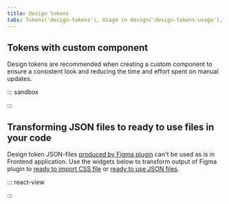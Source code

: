 ```yaml
---
title: Design tokens
tabs: Tokens('design-tokens'), Usage in design('design-tokens-usage'), Usage in development('design-tokens-usage-development'), Example('design-tokens-code')
---
```


## Tokens with custom component

Design tokens are recommended when creating a custom component to ensure a consistent look and reducing the time and effort spent on manual updates.

::: sandbox

<script lang="tsx">
import React from 'react';
import Button from '@semcore/ui/button';
import Switch from '@semcore/ui/switch';
import { Box, Flex } from '@semcore/ui/flex-box';
import { ThemeProvider } from '@semcore/utils/lib/ThemeProvider';

const styles = `
    .popper {
      box-shadow: var(--intergalactic-box-shadow-popper, 0px 1px 12px 0px rgba(25, 27, 35, 0.15));
      padding: var(--intergalactic-form-control-m, 28px) var(--intergalactic-form-control-l, 40px);
    }
    .kraken {
      position: absolute;
      top: 0;
      left: 80px;
    }
    .wrapper {
      position: relative;
    }
`;

const violetPrimaryButtonTheme = {
  '--intergalactic-control-primary-info': '#8649e1',
};

const CustomComponent = () => {
  const [visible, setVisible] = React.useState(false);
  const toggleVisible = () => {
    setVisible(!visible);
  };

  React.useEffect(() => {
    const stylesheet = document.createElement('style');
    stylesheet.innerHTML = styles;
    document.head.appendChild(stylesheet);
    return () => {
      document.head.removeChild(stylesheet);
    };
  }, []);

  return (
    <ThemeProvider tokens={violetPrimaryButtonTheme}>
      <Flex className='wrapper' h={220} alignItems='flex-end'>
        <Box className='kraken' style={{ display: visible ? 'block' : 'none' }}>
          <Kraken />
        </Box>
        <Flex className='popper' h={40} alignItems='center'>
          <Switch size='xl' mr={2}>
            <Switch.Value onChange={toggleVisible} />
            <Switch.Addon>Release the Kraken!</Switch.Addon>
          </Switch>
          <Button size='l' theme='muted' use='tertiary' ml={10}>
            Close
          </Button>
        </Flex>
      </Flex>
    </ThemeProvider>
  );
};
const Demo = CustomComponent;

const Kraken = () => {
  return (
    <svg
      width='130'
      height='130'
      viewBox='0 0 130 130'
      fill='none'
      xmlns='http://www.w3.org/2000/svg'
    >
      <path
        d='M44.1155 23.0443C22.1641 38.3376 35.7902 61.518 36.6345 77.4419C36.9979 84.0572 33.8131 88.0542 30.4146 89.0374C27.0161 90.0206 16.0938 86.5687 21.8649 72.2693C24.1626 78.0296 29.9337 75.2617 31.2268 73.9578C34.0055 71.1364 34.1337 59.6798 23.5855 60.4065C9.00824 61.4753 1.40968 86.9107 11.8296 98.0574C17.8358 104.47 31.494 104.993 43.5064 97.4268H75.4609L89.7283 78.9915C86.2015 74.7166 93.5009 63.6982 95.649 51.1087C97.5727 39.8551 94.7406 30.5466 86.5756 22.9801C82.6213 19.3251 61.7493 10.7647 44.1155 23.0443Z'
        fill='var(--intergalactic-control-primary-info)'
      />
      <path
        d='M65.9922 16.6748C58.1976 16.3832 50.5194 18.6337 44.1156 23.0871C25.0177 36.3498 32.862 55.5974 35.7903 70.9014C36.5812 65.5578 27.5933 44.1835 44.7248 27.8963C49.9615 22.9161 59.8791 17.4122 65.9922 16.6748Z'
        fill='white'
      />
      <path
        d='M40.5352 89.9673C32.8191 96.1017 23.3396 97.6514 17.825 93.975C10.515 89.0803 7.06304 71.2755 19.396 61.4647C7.70427 66.509 2.53169 88.0543 11.9043 98.1002C17.7929 104.395 31.0343 104.993 42.8971 97.8758L40.5352 89.9673Z'
        fill='black'
        stroke='black'
        strokeWidth='0.8'
        strokeLinecap='round'
        strokeLinejoin='round'
      />
      <path
        d='M40.5352 89.9673C32.8191 96.1017 23.3396 97.6514 17.825 93.975C10.515 89.0803 7.06304 71.2755 19.396 61.4647C7.70427 66.509 2.53169 88.0543 11.9043 98.1002C17.7929 104.395 31.0343 104.993 42.8971 97.8758L40.5352 89.9673Z'
        fill='black'
        stroke='black'
        strokeWidth='0.8'
        strokeLinecap='round'
        strokeLinejoin='round'
      />
      <path
        d='M21.9184 72.2692C24.2162 78.0296 29.9872 75.2616 31.2804 73.9578C31.9255 73.2246 32.3708 72.3375 32.5735 71.3822C32.5676 70.4817 32.2649 69.6083 31.7123 68.8973C31.1598 68.1863 30.3881 67.6774 29.517 67.4493C27.0162 66.4982 23.4788 68.7211 21.9184 72.2692Z'
        fill='black'
        stroke='black'
        strokeWidth='0.8'
        strokeLinecap='round'
        strokeLinejoin='round'
      />
      <path
        d='M40.8133 88.8877C34.1445 116.247 11.8939 97.1275 9.82056 104.833C8.40986 110.177 35.8652 134.757 56.6303 102.984L61.0227 84.4953'
        fill='var(--intergalactic-control-primary-info)'
      />
      <path
        d='M56.6514 102.984L58.169 96.572C58.0194 95.7384 57.8911 94.9048 57.8056 94.0712C34.1443 132.844 11.9791 102.375 9.8417 104.833C8.43099 110.155 35.8863 134.779 56.6514 102.984Z'
        fill='black'
        stroke='black'
        strokeWidth='0.8'
        strokeLinecap='round'
        strokeLinejoin='round'
      />
      <path
        d='M88.9589 73.9366C87.1207 82.9352 100.084 84.4955 102.04 81.8238C110.376 70.4313 85.6459 72.1198 87.4627 65.6113C89.6001 58.6754 99.7636 57.7456 107.619 61.6571C116.446 66.0495 121.191 76.6191 117.857 85.7673C114.266 95.5995 102.5 101.114 91.7376 97.0316L74.5206 86.5689'
        fill='var(--intergalactic-control-primary-info)'
      />
      <path
        d='M107.587 61.6569C100.651 58.205 91.9087 58.5576 88.5315 63.431C87.7941 68.7746 110.248 63.2279 116.521 76.8968C117.9 79.8892 117.729 84.0893 115.816 89.7214C116.665 88.4882 117.355 87.1523 117.868 85.7458C121.159 76.5976 116.414 66.0387 107.587 61.6569Z'
        fill='black'
        stroke='black'
        strokeWidth='0.8'
        strokeLinecap='round'
        strokeLinejoin='round'
      />
      <path
        d='M88.9588 73.9366C87.1206 82.9352 100.084 84.4955 102.04 81.8238C110.376 70.4313 85.6458 72.1198 87.4626 65.6113C89.6 58.6754 99.7635 57.7456 107.619 61.6571C116.446 66.0495 121.191 76.6191 117.857 85.7673C114.266 95.5995 102.499 101.114 91.7374 97.0316'
        stroke='black'
        strokeWidth='0.8'
        strokeLinecap='round'
        strokeLinejoin='round'
      />
      <path
        d='M86.8961 82.2191C88.1679 86.5687 91.2671 92.4894 95.4458 94.4024C102.841 97.7902 111.99 94.4024 117.301 95.1612C127.272 96.6253 122.645 113.051 114.971 111.716C112.962 111.374 114.693 105.464 114.8 105.036C114.202 105.784 107.522 115.435 97.6153 114.9C94.8089 114.7 92.0739 113.924 89.5806 112.62C87.0873 111.317 84.8893 109.514 83.1235 107.323L66.4195 104.117C65.5859 97.5907 64.7452 91.0645 63.8973 84.5382'
        fill='var(--intergalactic-control-primary-info)'
      />
      <path
        d='M97.2199 110.241C91.4752 109.353 86.291 106.292 82.7388 101.691L79.6609 106.65L83.1128 107.323C84.8786 109.514 87.0767 111.317 89.5699 112.62C92.0632 113.924 94.7982 114.7 97.6046 114.9C107.512 115.435 114.191 105.784 114.79 105.036C112.379 107.069 109.573 108.581 106.549 109.477C103.526 110.373 100.349 110.633 97.2199 110.241Z'
        fill='black'
        stroke='black'
        strokeWidth='0.8'
        strokeLinecap='round'
        strokeLinejoin='round'
      />
      <path
        d='M111.936 101.306C112.473 101.37 112.988 101.559 113.439 101.858C113.89 102.157 114.265 102.557 114.533 103.027C114.838 103.658 114.928 104.371 114.79 105.058'
        stroke='black'
        strokeWidth='0.8'
        strokeLinecap='round'
        strokeLinejoin='round'
      />
      <path
        d='M86.8962 82.2191C88.168 86.5687 91.2672 92.4894 95.4459 94.4024C102.841 97.7902 111.99 94.4024 117.301 95.1612C127.272 96.6253 122.645 113.051 114.971 111.716C112.962 111.374 114.693 105.464 114.8 105.036C114.202 105.784 107.522 115.435 97.6154 114.9C94.809 114.7 92.074 113.924 89.5807 112.62C87.0875 111.317 84.8894 109.514 83.1236 107.323L66.4196 104.117'
        stroke='black'
        strokeWidth='0.8'
        strokeLinecap='round'
        strokeLinejoin='round'
      />
      <path
        d='M52.3659 86.5688C49.9078 112.923 61.4286 116.204 67.563 116.835C90.6686 119.175 89.2152 90.4268 82.7815 89.5505C79.2227 89.0589 79.5754 96.8071 75.5463 102.984C69.615 103.369 66.4516 95.5032 66.8042 91.3887'
        fill='var(--intergalactic-control-primary-info)'
      />
      <path
        d='M52.0667 91.1855C51.3079 113.319 61.8027 116.247 67.5631 116.835C90.6687 119.175 89.2153 90.4267 82.7816 89.5504C79.2228 89.0588 79.5754 96.807 75.5464 102.984C69.615 103.369 66.4516 95.5031 66.8043 91.3886'
        stroke='black'
        strokeWidth='0.8'
        strokeLinecap='round'
        strokeLinejoin='round'
      />
      <path
        d='M68.226 108.541C69.9406 108.01 71.532 107.141 72.9069 105.987C73.9435 105.129 74.8411 104.116 75.568 102.984'
        stroke='black'
        strokeWidth='0.8'
        strokeLinecap='round'
        strokeLinejoin='round'
      />
      <path
        d='M83.6689 91.2496C80.2597 91.9764 80.9009 106.65 72.8 111.876C69.2946 114.131 60.7449 116.963 53.5097 104.929C56.4914 114.687 63.3098 116.396 67.5633 116.835C87.0674 118.801 89.0766 98.6665 85.3788 91.8054C85.0261 91.2176 84.5025 91.0786 83.6689 91.2496Z'
        fill='black'
        stroke='black'
        strokeWidth='0.8'
        strokeLinecap='round'
        strokeLinejoin='round'
      />
      <path
        d='M49.4056 24.5191C47.7003 23.5545 46.3456 22.0731 45.5369 20.2886C44.7282 18.5041 44.5074 16.5089 44.9063 14.5907C46.6453 16.0745 48.651 17.2134 50.8163 17.9465C53.0535 18.7017 55.418 19.0068 57.7736 18.8442'
        fill='white'
      />
      <path
        d='M51.6608 18.203C51.5131 17.6444 51.4306 17.0706 51.4149 16.4931C51.4045 15.8511 51.4836 15.2108 51.6501 14.5907C53.3451 15.2437 55.0937 15.7479 56.8761 16.0976C59.0519 16.5176 61.2649 16.7145 63.4807 16.6854L51.6501 21.6443'
        fill='white'
      />
      <path
        d='M49.4056 24.5191C47.7003 23.5545 46.3456 22.0731 45.5369 20.2886C44.7282 18.5041 44.5074 16.5089 44.9063 14.5907C46.6453 16.0745 48.651 17.2134 50.8163 17.9465C53.0535 18.7017 55.418 19.0068 57.7736 18.8442'
        stroke='black'
        strokeWidth='0.8'
        strokeLinecap='round'
        strokeLinejoin='round'
      />
      <path
        d='M51.6608 18.203C51.5131 17.6444 51.4306 17.0706 51.4149 16.4931C51.4045 15.8511 51.4836 15.2108 51.6501 14.5907C53.3451 15.2437 55.0937 15.7479 56.8761 16.0976C59.0327 16.6416 61.262 16.8399 63.4807 16.6854'
        stroke='black'
        strokeWidth='0.8'
        strokeLinecap='round'
        strokeLinejoin='round'
      />
      <path
        d='M46.2958 21.6443C45.4677 22.1069 44.6651 22.6135 43.8912 23.1619C42.8267 23.9107 41.8095 24.7244 40.8453 25.5986C42.1032 25.0807 43.4208 24.7217 44.7675 24.5299C46.3061 24.315 47.8671 24.315 49.4057 24.5299C48.6645 24.1043 47.9849 23.5793 47.3859 22.9696C46.9845 22.5605 46.6198 22.117 46.2958 21.6443Z'
        fill='black'
      />
      <path
        d='M50.0895 42.388C51.6123 42.388 52.8469 40.5793 52.8469 38.3482C52.8469 36.1171 51.6123 34.3085 50.0895 34.3085C48.5667 34.3085 47.3322 36.1171 47.3322 38.3482C47.3322 40.5793 48.5667 42.388 50.0895 42.388Z'
        fill='black'
      />
      <path
        d='M74.9158 42.388C76.4387 42.388 77.6731 40.5793 77.6731 38.3482C77.6731 36.1171 76.4387 34.3085 74.9158 34.3085C73.393 34.3085 72.1585 36.1171 72.1585 38.3482C72.1585 40.5793 73.393 42.388 74.9158 42.388Z'
        fill='black'
      />
      <path
        d='M38.9642 55.3515C39.2506 54.1909 39.9528 53.1757 40.9376 52.4982C41.9224 51.8206 43.1215 51.5278 44.3078 51.6751C49.7083 52.3152 55.1476 52.5688 60.5843 52.4339C67.39 52.3082 74.168 51.5317 80.8258 50.1148C84.0319 49.901 85.3892 53.1072 85.0151 56.8049C84.7024 59.3003 83.6574 61.6471 82.0122 63.5491C80.3669 65.4512 78.195 66.8232 75.7707 67.4921C66.825 70.1362 57.3405 70.3758 48.2727 68.1867C41.636 66.9577 37.8634 60.0538 38.9642 55.3515Z'
        fill='white'
        stroke='black'
        strokeWidth='0.8'
        strokeLinecap='round'
        strokeLinejoin='round'
      />
      <path
        d='M38.7721 56.9975C45.984 59.0689 53.4552 60.0982 60.9586 60.054C69.1494 60.0066 77.2832 58.687 85.0688 56.1425'
        stroke='black'
        strokeWidth='0.8'
        strokeLinecap='round'
        strokeLinejoin='round'
      />
      <path
        d='M74.1464 67.9838C76.1928 62.5501 77.0563 56.7424 76.6793 50.9485'
        stroke='black'
        strokeWidth='0.8'
        strokeLinecap='round'
        strokeLinejoin='round'
      />
      <path
        d='M67.4458 52.1455C67.5954 54.3364 67.6916 56.6555 67.6916 59.1136C67.6876 62.5225 67.5093 65.9291 67.1572 69.3198'
        stroke='black'
        strokeWidth='0.8'
        strokeLinecap='round'
        strokeLinejoin='round'
      />
      <path
        d='M60.4669 69.715C58.1057 64.2855 56.9184 58.4184 56.9829 52.498'
        stroke='black'
        strokeWidth='0.8'
        strokeLinecap='round'
        strokeLinejoin='round'
      />
      <path
        d='M48.7754 52.1455C48.2616 55.7211 48.6624 59.3685 49.9403 62.7472C50.8606 65.1362 52.2078 67.3379 53.9159 69.245'
        stroke='black'
        strokeWidth='0.8'
        strokeLinecap='round'
        strokeLinejoin='round'
      />
      <path
        d='M92.0583 44.44C92.6033 46.2996 91.9835 47.037 90.9896 47.3041C89.9957 47.5713 89.13 47.3041 88.585 45.4339C88.0399 43.5636 89.0231 40.5499 89.0231 40.5499C89.0231 40.5499 91.5133 42.527 92.0583 44.44Z'
        fill='white'
        stroke='black'
        strokeWidth='0.8'
        strokeLinecap='round'
        strokeLinejoin='round'
      />
      <path
        d='M73.9699 25.7637C75.6669 24.784 76.5451 23.1278 75.9312 22.0646C75.3174 21.0014 73.444 20.9337 71.747 21.9135C70.0499 22.8933 69.1718 24.5495 69.7857 25.6127C70.3995 26.6759 72.2728 26.7435 73.9699 25.7637Z'
        fill='white'
      />
      <path
        d='M65.6998 25.164C66.5522 24.6742 66.9298 23.7317 66.5432 23.059C66.1566 22.3863 65.1522 22.2381 64.2998 22.728C63.4474 23.2179 63.0698 24.1604 63.4564 24.8331C63.843 25.5058 64.8474 25.6539 65.6998 25.164Z'
        fill='white'
      />
      <path
        d='M73.559 30.5619C74.4075 30.072 74.8131 29.1859 74.4649 28.5828C74.1166 27.9796 73.1464 27.8878 72.2979 28.3777C71.4494 28.8676 71.0438 29.7537 71.3921 30.3568C71.7403 30.96 72.7105 31.0518 73.559 30.5619Z'
        fill='white'
      />
      <path
        d='M86.0854 33.2255C87.3409 31.8462 86.409 28.9534 84.004 26.7642C81.5989 24.575 78.6315 23.9185 77.376 25.2978C76.1204 26.6771 77.0523 29.5699 79.4574 31.7591C81.8624 33.9483 84.8299 34.6048 86.0854 33.2255Z'
        fill='white'
      />
      <path
        d='M85.3968 104.753C85.9798 102.447 85.548 100.349 84.4321 100.067C83.3163 99.7845 81.939 101.425 81.3559 103.731C80.7728 106.037 81.2047 108.136 82.3205 108.418C83.4364 108.7 84.8137 107.059 85.3968 104.753Z'
        fill='var(--intergalactic-control-primary-info)'
      />
      <path
        d='M78.6891 109.281C79.0866 108.443 78.9939 107.568 78.482 107.325C77.9702 107.082 77.233 107.563 76.8355 108.4C76.438 109.238 76.5308 110.113 77.0426 110.356C77.5545 110.599 78.2916 110.118 78.6891 109.281Z'
        fill='var(--intergalactic-control-primary-info)'
      />
      <path
        d='M97.4444 63.057C99.6224 63.057 101.388 62.3871 101.388 61.5608C101.388 60.7345 99.6224 60.0646 97.4444 60.0646C95.2665 60.0646 93.5009 60.7345 93.5009 61.5608C93.5009 62.3871 95.2665 63.057 97.4444 63.057Z'
        fill='var(--intergalactic-control-primary-info)'
      />
      <path
        d='M113.084 67.3559C113.438 66.609 112.678 65.5082 111.387 64.8974C110.095 64.2865 108.762 64.3968 108.409 65.1437C108.055 65.8907 108.816 66.9914 110.107 67.6023C111.398 68.2132 112.731 68.1029 113.084 67.3559Z'
        fill='var(--intergalactic-control-primary-info)'
      />
      <path
        d='M105.08 66.3058C105.148 65.8386 104.323 65.3309 103.237 65.1719C102.15 65.0128 101.214 65.2626 101.146 65.7299C101.078 66.1971 101.903 66.7047 102.989 66.8638C104.075 67.0228 105.011 66.773 105.08 66.3058Z'
        fill='var(--intergalactic-control-primary-info)'
      />
      <path
        d='M32.9047 118.94C35.3188 118.94 37.2757 118.151 37.2757 117.177C37.2757 116.203 35.3188 115.413 32.9047 115.413C30.4907 115.413 28.5337 116.203 28.5337 117.177C28.5337 118.151 30.4907 118.94 32.9047 118.94Z'
        fill='var(--intergalactic-control-primary-info)'
      />
      <path
        d='M25.5346 115.604C25.773 114.962 24.9659 114.07 23.732 113.612C22.4981 113.154 21.3046 113.303 21.0662 113.945C20.8279 114.587 21.635 115.478 22.8689 115.937C24.1028 116.395 25.2963 116.246 25.5346 115.604Z'
        fill='var(--intergalactic-control-primary-info)'
      />
      <path
        d='M11.0283 88.1933C11.5413 90.9185 11.0283 93.3017 9.842 93.5369C8.65573 93.772 8.00381 91.6239 7.49083 88.8986C6.97784 86.1734 6.82822 83.8971 7.99312 83.6726C9.15802 83.4482 10.5153 85.4788 11.0283 88.1933Z'
        fill='var(--intergalactic-control-primary-info)'
      />
      <path
        d='M15.8782 99.4909C16.6003 98.7689 16.333 97.331 15.2812 96.2792C14.2295 95.2275 12.7915 94.9602 12.0695 95.6822C11.3475 96.4042 11.6148 97.8422 12.6665 98.8939C13.7183 99.9457 15.1562 100.213 15.8782 99.4909Z'
        fill='var(--intergalactic-control-primary-info)'
      />
      <path
        d='M14.1309 93.8697C14.7948 93.659 15.1158 92.8041 14.8479 91.9603C14.5801 91.1164 13.8248 90.6031 13.161 90.8138C12.4971 91.0246 12.1761 91.8795 12.444 92.7233C12.7118 93.5672 13.4671 94.0805 14.1309 93.8697Z'
        fill='var(--intergalactic-control-primary-info)'
      />
      <path
        d='M46.2958 21.6443C45.5583 22.0718 44.8316 22.5421 44.1583 23.0444C22.2069 38.3377 35.833 61.5181 36.6773 77.442C37.0407 84.0573 33.8559 88.0543 30.4574 89.0375C27.0589 90.0207 16.1366 86.5688 21.9077 72.2694C24.2054 78.0298 29.9765 75.2618 31.2696 73.958C34.0483 71.1365 34.1765 59.6799 23.6283 60.4066C9.05104 61.4754 1.45247 86.9108 11.8724 98.0575C15.9336 102.396 24.2695 104.192 32.4452 102.461'
        stroke='black'
        strokeWidth='0.8'
        strokeLinecap='round'
        strokeLinejoin='round'
      />
      <path
        d='M93.5865 59.3593C94.4671 56.6502 95.1563 53.8825 95.6491 51.0768C97.5728 39.8232 94.7407 30.5147 86.5757 22.9482C83.9574 20.5222 73.9008 15.9481 62.2838 16.7069'
        stroke='black'
        strokeWidth='0.8'
        strokeLinecap='round'
        strokeLinejoin='round'
      />
      <path
        d='M89.7284 78.9915C88.1467 77.0785 88.7451 73.7975 90.081 69.6189'
        stroke='black'
        strokeWidth='0.8'
        strokeLinecap='round'
        strokeLinejoin='round'
      />
      <path
        d='M40.8133 88.8878C34.1446 116.247 11.8939 97.1276 9.82061 104.833C8.46334 109.942 33.6743 132.801 54.0547 106.596'
        stroke='black'
        strokeWidth='0.8'
        strokeLinecap='round'
        strokeLinejoin='round'
      />
      <path
        d='M87.3343 11C88.3176 18.9619 84.1282 23.9528 86.5007 29.6598C86.8952 30.5809 87.4707 31.4135 88.1932 32.1079C88.9156 32.8024 89.7701 33.3447 90.7061 33.7025C91.6422 34.0604 92.6405 34.2265 93.642 34.1911C94.6434 34.1557 95.6276 33.9195 96.536 33.4965C100.586 31.359 99.9986 25.9406 99.6673 24.5192C98.3742 18.9406 92.197 17.113 87.3343 11Z'
        fill='white'
        stroke='var(--intergalactic-control-primary-info)'
        strokeWidth='0.8'
        strokeLinecap='round'
        strokeLinejoin='round'
      />
      <path
        d='M88.8626 19.5069C88.339 19.5069 87.5588 22.3604 87.7939 25.3528C88.168 29.5208 92.7848 33.443 93.9711 31.0918C94.5589 29.9162 91.8337 28.8475 90.3161 26.0154C88.5848 22.681 89.3863 19.5283 88.8626 19.5069Z'
        fill='var(--intergalactic-control-primary-info)'
      />
    </svg>
  );
};
</script>

:::

## Transforming JSON files to ready to use files in your code

Design token JSON-files [produced by Figma plugin](/style/design-tokens/design-tokens-usage#how_to_make_a_new_theme) can't be used as is in Frontend application. Use the widgets below to transform output of Figma plugin to [ready to import CSS file](/style/design-tokens/design-tokens-usage-development#global_theme) or [ready to use JSON files](/style/design-tokens/design-tokens-usage-development#global_theme).

::: react-view

<script lang="tsx">
import React from 'react';
import '@semcore/ui/utils/themes/default.css'; /** TO REMOVE WHEN THEME PR WILL BE MERGED */
import Button from '@semcore/ui/button';
import { Box } from '@semcore/ui/flex-box';
import CheckM from '@semcore/icon/Check/m';
import cx from 'classnames';
import { processTokens, tokensToJson, tokensToCss } from '@semcore/utils/theme/utils';
import styles from './processor.module.css';
import Copy from '@components/Copy';

const FileInput = ({ id, onFile, multiple, accept }) => {
  const [dragging, setDragging] = React.useState(false);

  const handleDragStart = React.useCallback(() => setDragging(true), []);
  const handleDragEnd = React.useCallback(() => setDragging(false), []);
  React.useEffect(() => {
    window.addEventListener('dragstart', handleDragStart);
    window.addEventListener('dragend', handleDragEnd);
    return () => {
      window.removeEventListener('dragstart', handleDragStart);
      window.removeEventListener('dragend', handleDragEnd);
    };
  }, []);

  return (
    <div className={cx(styles.dropzone, dragging && styles.dropzoneDragging)}>
      <div />
      <div className={styles.dropzoneInner}>
        <div>Drag files here</div>
        <div>or</div>
        <Button theme='success' use='primary' size='l' mb={4}>
          Browse files
        </Button>
      </div>
      <div>Upload files, uncompressed, less than 1 GB in size</div>
      <input
        className={styles.fileInput}
        id={id}
        multiple={multiple}
        type='file'
        accept={accept}
        onChange={(event) => onFile([...(event.target.files ?? [])])}
      />
    </div>
  );
};
const readFile = (file) =>
  new Promise((resolve, reject) => {
    const reader = new FileReader();
    reader.onload = () => resolve(reader.result);
    reader.onerror = () => reject(reader.error);
    reader.readAsText(file);
  });

const DesignTokensProcessor = () => {
  const [baseTokens, setBaseTokens] = React.useState(null);
  const [designTokens, setDesignTokens] = React.useState(null);
  const handleBaseTokensFile = React.useCallback(async (files) => {
    try {
      setBaseTokens(JSON.parse(await readFile(files[0])));
    } catch (err) {
      console.error(err);
      setBaseTokens(null);
    }
  }, []);
  const handleDesignTokensFile = React.useCallback(async (files) => {
    try {
      setDesignTokens(JSON.parse(await readFile(files[0])));
    } catch (err) {
      console.error(err);
      setDesignTokens(null);
    }
  }, []);
  const handleChangeBaseTokensFile = React.useCallback(() => setBaseTokens(null), []);
  const handleChangeDesignTokensFile = React.useCallback(() => setDesignTokens(null), []);

  const { css, json, error } = React.useMemo(() => {
    if (!designTokens) return {};
    try {
      const { processedTokens } = processTokens(baseTokens || {}, designTokens, 'intergalactic');

      return {
        css: tokensToCss(processedTokens),
        json: tokensToJson(processedTokens),
        error: null,
      };
    } catch (error) {
      return { error };
    }
  }, [baseTokens, designTokens]);

  return (
    <div className={styles.container}>
      <Box mb={2}>
        <label htmlFor='base-tokens-file'>Base tokens JSON file:</label>
        {!baseTokens && (
          <>
            <FileInput
              id='base-tokens-file'
              multiple={false}
              accept='application/json'
              onFile={handleBaseTokensFile}
            />
          </>
        )}
        {baseTokens && (
          <div className={styles.uploadedFileBlock}>
            <CheckM color='green-400' /> File selected{' '}
            <button
              type='button'
              className={styles.changeFileButton}
              id='base-tokens-file'
              onClick={handleChangeBaseTokensFile}
            >
              replace file
            </button>
          </div>
        )}
      </Box>
      <Box mb={2}>
        <label htmlFor='design-tokens-file'>Semantic tokens JSON file:</label>
        {!designTokens && (
          <>
            <FileInput
              id='design-tokens-file'
              multiple={false}
              accept='application/json'
              onFile={handleDesignTokensFile}
            />
          </>
        )}
        {designTokens && (
          <div className={styles.uploadedFileBlock}>
            <CheckM color='green-400' /> File selected{' '}
            <button
              type='button'
              className={styles.changeFileButton}
              id='base-tokens-file'
              onClick={handleChangeDesignTokensFile}
            >
              replace file
            </button>
          </div>
        )}
      </Box>
      {error && (
        <div className={styles.processedSection}>
          <h4>Error occurred while processing your files.</h4>
          {!baseTokens && <div>Maybe you forgot to provide base tokens?</div>}
          <code>{String(error.message ?? error)}</code>
        </div>
      )}
      {css && json && !error && (
        <div className={styles.processedSection}>
          <div className={styles.processedBlock}>
            <h4>
              Processed
              <span className={styles.extension}>.css</span>
              <Copy copiedToast='Copied!' toCopy={css} trigger='click'>
                <span className={styles.clickToCopy}>click copy</span>
              </Copy>
            </h4>
            <code className={styles.codeBlock}>{css}</code>
          </div>
          <div className={styles.processedBlock}>
            <h4>
              Processed
              <span className={styles.extension}>.json</span>
              <Copy copiedToast='Copied!' toCopy={json} trigger='click'>
                <span className={styles.clickToCopy}>click copy</span>
              </Copy>
            </h4>
            <code lang='css' className={styles.codeBlock}>
              {json}
            </code>
          </div>
        </div>
      )}
    </div>
  );
};

const App = DesignTokensProcessor;
</script>

:::

